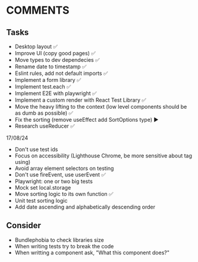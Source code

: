 # COMMENTS

## Tasks

- Desktop layout :white_check_mark:
- Improve UI (copy good pages) :white_check_mark:
- Move types to dev dependecies :white_check_mark:
- Rename date to timestamp :white_check_mark:
- Eslint rules, add not default imports :white_check_mark:
- Implement a form library :white_check_mark:
- Implement test.each :white_check_mark:
- Implement E2E with playwright :white_check_mark:
- Implement a custom render with React Test Library :white_check_mark:
- Move the heavy lifting to the context (low level components should be as dumb as possible) :white_check_mark:
- Fix the sorting (remove useEffect add SortOptions type) ▶️
- Research useReducer :white_check_mark:

17/08/24
- Don't use test ids
- Focus on accessibility (Lighthouse Chrome, be more sensitive about tag using)
- Avoid array element selectors on testing 
- Don't use fireEvent, use userEvent :white_check_mark:
- Playwright: one or two big tests
- Mock set local.storage
- Move sorting logic to its own function :white_check_mark:
- Unit test sorting logic
- Add date ascending and alphabetically descending order
  

## Consider

- Bundlephobia to check libraries size
- When writing tests try to break the code
- When writting a component ask, "What this component does?"
